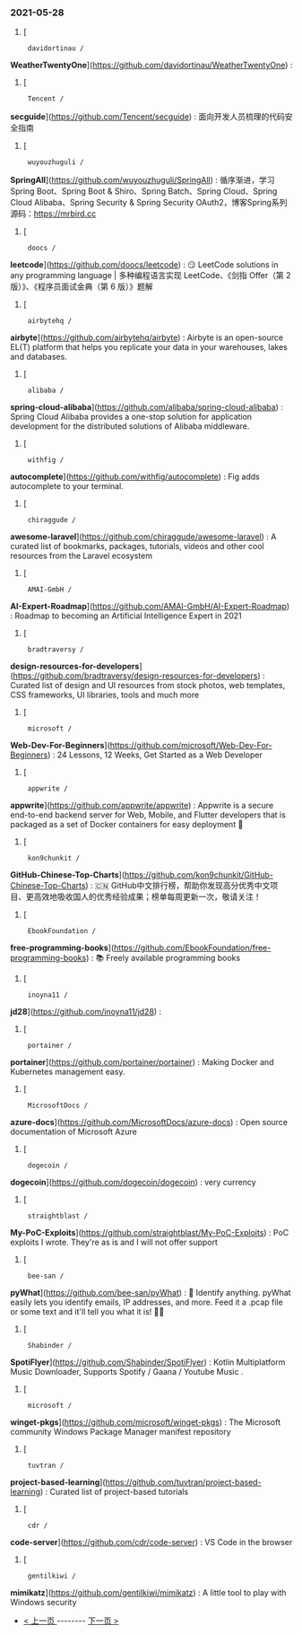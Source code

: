 ### 2021-05-28 
1. [
    

        davidortinau /
**WeatherTwentyOne**](https://github.com/davidortinau/WeatherTwentyOne) : 
1. [
    

        Tencent /
**secguide**](https://github.com/Tencent/secguide) : 面向开发人员梳理的代码安全指南
1. [
    

        wuyouzhuguli /
**SpringAll**](https://github.com/wuyouzhuguli/SpringAll) : 循序渐进，学习Spring Boot、Spring Boot & Shiro、Spring Batch、Spring Cloud、Spring Cloud Alibaba、Spring Security & Spring Security OAuth2，博客Spring系列源码：https://mrbird.cc
1. [
    

        doocs /
**leetcode**](https://github.com/doocs/leetcode) : 😏 LeetCode solutions in any programming language | 多种编程语言实现 LeetCode、《剑指 Offer（第 2 版）》、《程序员面试金典（第 6 版）》题解
1. [
    

        airbytehq /
**airbyte**](https://github.com/airbytehq/airbyte) : Airbyte is an open-source EL(T) platform that helps you replicate your data in your warehouses, lakes and databases.
1. [
    

        alibaba /
**spring-cloud-alibaba**](https://github.com/alibaba/spring-cloud-alibaba) : Spring Cloud Alibaba provides a one-stop solution for application development for the distributed solutions of Alibaba middleware.
1. [
    

        withfig /
**autocomplete**](https://github.com/withfig/autocomplete) : Fig adds autocomplete to your terminal.
1. [
    

        chiraggude /
**awesome-laravel**](https://github.com/chiraggude/awesome-laravel) : A curated list of bookmarks, packages, tutorials, videos and other cool resources from the Laravel ecosystem
1. [
    

        AMAI-GmbH /
**AI-Expert-Roadmap**](https://github.com/AMAI-GmbH/AI-Expert-Roadmap) : Roadmap to becoming an Artificial Intelligence Expert in 2021
1. [
    

        bradtraversy /
**design-resources-for-developers**](https://github.com/bradtraversy/design-resources-for-developers) : Curated list of design and UI resources from stock photos, web templates, CSS frameworks, UI libraries, tools and much more
1. [
    

        microsoft /
**Web-Dev-For-Beginners**](https://github.com/microsoft/Web-Dev-For-Beginners) : 24 Lessons, 12 Weeks, Get Started as a Web Developer
1. [
    

        appwrite /
**appwrite**](https://github.com/appwrite/appwrite) : Appwrite is a secure end-to-end backend server for Web, Mobile, and Flutter developers that is packaged as a set of Docker containers for easy deployment 🚀
1. [
    

        kon9chunkit /
**GitHub-Chinese-Top-Charts**](https://github.com/kon9chunkit/GitHub-Chinese-Top-Charts) : 🇨🇳 GitHub中文排行榜，帮助你发现高分优秀中文项目、更高效地吸收国人的优秀经验成果；榜单每周更新一次，敬请关注！
1. [
    

        EbookFoundation /
**free-programming-books**](https://github.com/EbookFoundation/free-programming-books) : 📚 Freely available programming books
1. [
    

        inoyna11 /
**jd28**](https://github.com/inoyna11/jd28) : 
1. [
    

        portainer /
**portainer**](https://github.com/portainer/portainer) : Making Docker and Kubernetes management easy.
1. [
    

        MicrosoftDocs /
**azure-docs**](https://github.com/MicrosoftDocs/azure-docs) : Open source documentation of Microsoft Azure
1. [
    

        dogecoin /
**dogecoin**](https://github.com/dogecoin/dogecoin) : very currency
1. [
    

        straightblast /
**My-PoC-Exploits**](https://github.com/straightblast/My-PoC-Exploits) : PoC exploits I wrote. They're as is and I will not offer support
1. [
    

        bee-san /
**pyWhat**](https://github.com/bee-san/pyWhat) : 🐸 Identify anything. pyWhat easily lets you identify emails, IP addresses, and more. Feed it a .pcap file or some text and it'll tell you what it is! 🧙‍♀️
1. [
    

        Shabinder /
**SpotiFlyer**](https://github.com/Shabinder/SpotiFlyer) : Kotlin Multiplatform Music Downloader, Supports Spotify / Gaana / Youtube Music .
1. [
    

        microsoft /
**winget-pkgs**](https://github.com/microsoft/winget-pkgs) : The Microsoft community Windows Package Manager manifest repository
1. [
    

        tuvtran /
**project-based-learning**](https://github.com/tuvtran/project-based-learning) : Curated list of project-based tutorials
1. [
    

        cdr /
**code-server**](https://github.com/cdr/code-server) : VS Code in the browser
1. [
    

        gentilkiwi /
**mimikatz**](https://github.com/gentilkiwi/mimikatz) : A little tool to play with Windows security 

- [ < 上一页 ](https://github.com/able8/github-trending-daily-record/blob/master/2021-05-27.md) -------- [ 下一页 > ](https://github.com/able8/github-trending-daily-record/blob/master/2021-05-29.md)